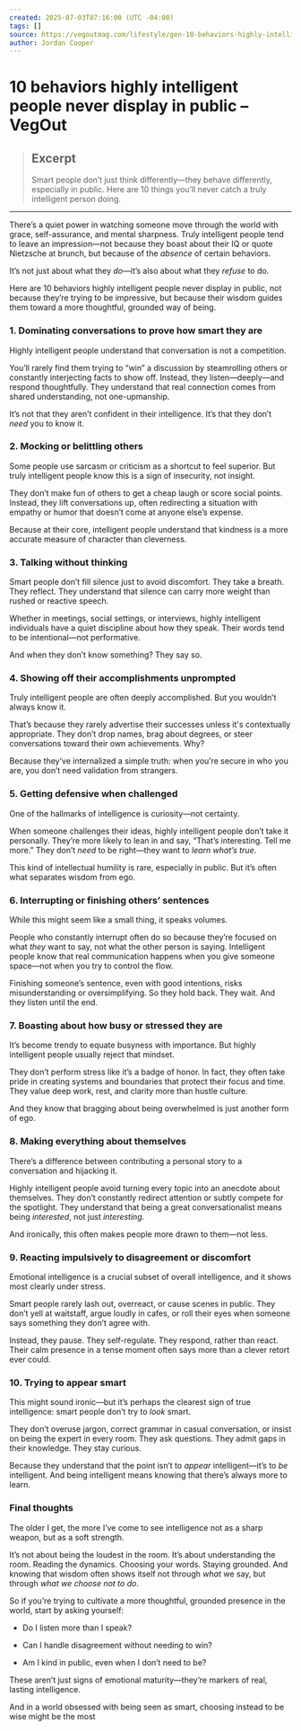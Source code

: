 ```yaml
---
created: 2025-07-03T07:16:00 (UTC -04:00)
tags: []
source: https://vegoutmag.com/lifestyle/gen-10-behaviors-highly-intelligent-people-never-display-in-public/
author: Jordan Cooper
---
```


# 10 behaviors highly intelligent people never display in public – VegOut

> ## Excerpt
> Smart people don’t just think differently—they behave differently, especially in public. Here are 10 things you’ll never catch a truly intelligent person doing.

---
There’s a quiet power in watching someone move through the world with grace, self-assurance, and mental sharpness. Truly intelligent people tend to leave an impression—not because they boast about their IQ or quote Nietzsche at brunch, but because of the _absence_ of certain behaviors.

It’s not just about what they _do_—it’s also about what they _refuse_ to do.

Here are 10 behaviors highly intelligent people never display in public, not because they’re trying to be impressive, but because their wisdom guides them toward a more thoughtful, grounded way of being.

### 1\. **Dominating conversations to prove how smart they are**

Highly intelligent people understand that conversation is not a competition.

You’ll rarely find them trying to “win” a discussion by steamrolling others or constantly interjecting facts to show off. Instead, they listen—deeply—and respond thoughtfully. They understand that real connection comes from shared understanding, not one-upmanship.

It’s not that they aren’t confident in their intelligence. It’s that they don’t _need_ you to know it.

### 2\. **Mocking or belittling others**

Some people use sarcasm or criticism as a shortcut to feel superior. But truly intelligent people know this is a sign of insecurity, not insight.

They don’t make fun of others to get a cheap laugh or score social points. Instead, they lift conversations up, often redirecting a situation with empathy or humor that doesn’t come at anyone else’s expense.

Because at their core, intelligent people understand that kindness is a more accurate measure of character than cleverness.

### 3\. **Talking without thinking**

Smart people don’t fill silence just to avoid discomfort. They take a breath. They reflect. They understand that silence can carry more weight than rushed or reactive speech.

Whether in meetings, social settings, or interviews, highly intelligent individuals have a quiet discipline about how they speak. Their words tend to be intentional—not performative.

And when they don’t know something? They say so.

### 4\. **Showing off their accomplishments unprompted**

Truly intelligent people are often deeply accomplished. But you wouldn’t always know it.

That’s because they rarely advertise their successes unless it's contextually appropriate. They don’t drop names, brag about degrees, or steer conversations toward their own achievements. Why?

Because they’ve internalized a simple truth: when you’re secure in who you are, you don’t need validation from strangers.

### 5\. **Getting defensive when challenged**

One of the hallmarks of intelligence is curiosity—not certainty.

When someone challenges their ideas, highly intelligent people don’t take it personally. They’re more likely to lean in and say, “That’s interesting. Tell me more.” They don’t _need_ to be right—they want to _learn what’s true_.

This kind of intellectual humility is rare, especially in public. But it’s often what separates wisdom from ego.

### 6\. **Interrupting or finishing others’ sentences**

While this might seem like a small thing, it speaks volumes.

People who constantly interrupt often do so because they’re focused on what _they_ want to say, not what the other person is saying. Intelligent people know that real communication happens when you give someone space—not when you try to control the flow.

Finishing someone’s sentence, even with good intentions, risks misunderstanding or oversimplifying. So they hold back. They wait. And they listen until the end.

### 7\. **Boasting about how busy or stressed they are**

It’s become trendy to equate busyness with importance. But highly intelligent people usually reject that mindset.

They don’t perform stress like it’s a badge of honor. In fact, they often take pride in creating systems and boundaries that protect their focus and time. They value deep work, rest, and clarity more than hustle culture.

And they know that bragging about being overwhelmed is just another form of ego.

### 8\. **Making everything about themselves**

There’s a difference between contributing a personal story to a conversation and hijacking it.

Highly intelligent people avoid turning every topic into an anecdote about themselves. They don’t constantly redirect attention or subtly compete for the spotlight. They understand that being a great conversationalist means being _interested_, not just _interesting_.

And ironically, this often makes people more drawn to them—not less.

### 9\. **Reacting impulsively to disagreement or discomfort**

Emotional intelligence is a crucial subset of overall intelligence, and it shows most clearly under stress.

Smart people rarely lash out, overreact, or cause scenes in public. They don’t yell at waitstaff, argue loudly in cafes, or roll their eyes when someone says something they don’t agree with.

Instead, they pause. They self-regulate. They respond, rather than react. Their calm presence in a tense moment often says more than a clever retort ever could.

### 10\. **Trying to appear smart**

This might sound ironic—but it’s perhaps the clearest sign of true intelligence: smart people don’t try to _look_ smart.

They don’t overuse jargon, correct grammar in casual conversation, or insist on being the expert in every room. They ask questions. They admit gaps in their knowledge. They stay curious.

Because they understand that the point isn’t to _appear_ intelligent—it’s to _be_ intelligent. And being intelligent means knowing that there’s always more to learn.

### Final thoughts

The older I get, the more I’ve come to see intelligence not as a sharp weapon, but as a soft strength.

It’s not about being the loudest in the room. It’s about understanding the room. Reading the dynamics. Choosing your words. Staying grounded. And knowing that wisdom often shows itself not through _what_ we say, but through _what we choose not to do_.

So if you’re trying to cultivate a more thoughtful, grounded presence in the world, start by asking yourself:

-   Do I listen more than I speak?
    
-   Can I handle disagreement without needing to win?
    
-   Am I kind in public, even when I don’t need to be?
    

These aren’t just signs of emotional maturity—they’re markers of real, lasting intelligence.

And in a world obsessed with being seen as smart, choosing instead to be wise might be the most
